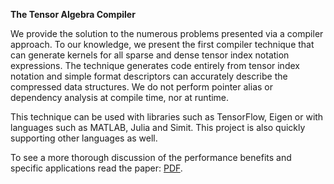 **The Tensor Algebra Compiler**

We provide the solution to the numerous problems presented via a compiler approach. To our knowledge, we present the first compiler technique that can generate kernels for all sparse and dense tensor index notation expressions. The technique generates code entirely from tensor index notation and simple format descriptors can accurately describe the compressed data structures. We do not perform pointer alias or dependency analysis at compile time, nor at runtime.

This technique can be used with libraries such as TensorFlow, Eigen or with languages such as MATLAB, Julia and Simit. This project is also quickly supporting other languages as well.

To see a more thorough discussion of the performance benefits and specific applications read the paper: [PDF](tacopaper.pdf). 

